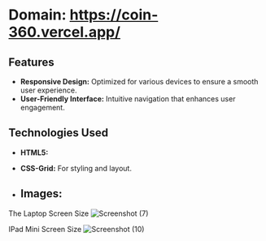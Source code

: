 # Domain: https://coin-360.vercel.app/

## Features

- **Responsive Design:** Optimized for various devices to ensure a smooth user experience.
- **User-Friendly Interface:** Intuitive navigation that enhances user engagement.

## Technologies Used

- **HTML5:** 
- **CSS-Grid:** For styling and layout.

- ## Images:
The Laptop Screen Size
![Screenshot (7)](https://github.com/user-attachments/assets/9da6a817-5d9d-4f89-b1c2-20d365cc9d34)

IPad Mini Screen Size 
![Screenshot (10)](https://github.com/user-attachments/assets/7b1c1396-c5cf-47bd-aa0d-8b1112253cdf)
